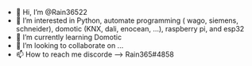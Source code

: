 - 👋 Hi, I’m @Rain36522
- 👀 I’m interested in Python, automate programming ( wago, siemens, schneider), domotic (KNX, dali, enocean, ...), raspberry pi, and esp32
- 🌱 I’m currently learning Domotic
- 💞️ I’m looking to collaborate on ...
- 📫 How to reach me discorde --> Rain365#4858

<!---
Rain36522/Rain36522 is a ✨ special ✨ repository because its `README.md` (this file) appears on your GitHub profile.
You can click the Preview link to take a look at your changes.
--->
